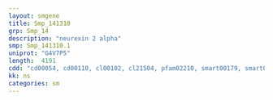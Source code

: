```yaml
---
layout: smgene
title: Smp_141310
grp: Smp_14
description: "neurexin 2 alpha"
smp: Smp_141310.1
uniprot: "G4V7P5"
length:  4191
cdd: "cd00054, cd00110, cl00102, cl21504, pfam02210, smart00179, smart00282"
kk: ns
categories: sm
---
```

